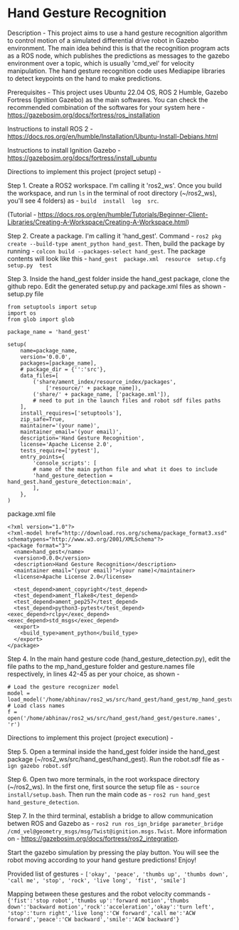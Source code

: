 # Hand Gesture Recognition
Description - 
This project aims to use a hand gesture recognition algorithm to control motion of a simulated differential drive robot in Gazebo environment. The main idea behind this is that the recognition program acts as a ROS node, which publishes the predictions as messages to the gazebo environment over a topic, which is usually 'cmd_vel' for velocity manipulation. The hand gesture recognition code uses Mediapipe libraries to detect keypoints on the hand to make predictions. 

Prerequisites - This project uses Ubuntu 22.04 OS, ROS 2 Humble, Gazebo Fortress (Ignition Gazebo) as the main softwares. You can check the recommended combination of the softwares for your system here - https://gazebosim.org/docs/fortress/ros_installation

Instructions to install ROS 2 - https://docs.ros.org/en/humble/Installation/Ubuntu-Install-Debians.html

Instructions to install Ignition Gazebo - https://gazebosim.org/docs/fortress/install_ubuntu

Directions to implement this project (project setup) - 

Step 1. Create a ROS2 workspace. I'm calling it 'ros2_ws'. Once you build the workspace, and run  ```ls```  in the terminal of root directory (~/ros2_ws), you'll see 4  folders) as -
```build  install  log  src```.

(Tutorial - https://docs.ros.org/en/humble/Tutorials/Beginner-Client-Libraries/Creating-A-Workspace/Creating-A-Workspace.html)

Step 2. Create a package. I'm calling it 'hand_gest'. Command - 
```ros2 pkg create --build-type ament_python hand_gest```. 
Then, build the package by running - 
```colcon build --packages-select hand_gest```. The package contents will look like this - 
```hand_gest  package.xml  resource  setup.cfg  setup.py  test```

Step 3. Inside the hand_gest folder inside the hand_gest package, clone the github repo. Edit the generated setup.py and package.xml files as shown - 
setup.py file
```
from setuptools import setup
import os
from glob import glob

package_name = 'hand_gest'

setup(
    name=package_name,
    version='0.0.0',
    packages=[package_name],
    # package_dir = {'':'src'},
    data_files=[
        ('share/ament_index/resource_index/packages',
            ['resource/' + package_name]),
        ('share/' + package_name, ['package.xml']),
        # need to put in the launch files and robot sdf files paths
    ],
    install_requires=['setuptools'],
    zip_safe=True,
    maintainer='(your name)',
    maintainer_email='(your email)',
    description='Hand Gesture Recognition',
    license='Apache License 2.0',
    tests_require=['pytest'],
    entry_points={
        'console_scripts': [
        # name of the main python file and what it does to include
        'hand_gesture_detection = hand_gest.hand_gesture_detection:main',
        ],
    },
)
```
package.xml file
```
<?xml version="1.0"?>
<?xml-model href="http://download.ros.org/schema/package_format3.xsd" schematypens="http://www.w3.org/2001/XMLSchema"?>
<package format="3">
  <name>hand_gest</name>
  <version>0.0.0</version>
  <description>Hand Gesture Recognition</description>
  <maintainer email="(your email)">(your name)</maintainer>
  <license>Apache License 2.0</license>

  <test_depend>ament_copyright</test_depend>
  <test_depend>ament_flake8</test_depend>
  <test_depend>ament_pep257</test_depend>
  <test_depend>python3-pytest</test_depend>
<exec_depend>rclpy</exec_depend>
<exec_depend>std_msgs</exec_depend>
  <export>
    <build_type>ament_python</build_type>
  </export>
</package>
```

Step 4. In the main hand gesture code (hand_gesture_detection.py), edit the file paths to the mp_hand_gesture folder and gesture.names file respectively, in lines 42-45 as per your choice, as shown - 
```
# Load the gesture recognizer model
model = load_model('/home/abhinav/ros2_ws/src/hand_gest/hand_gest/mp_hand_gesture')
# Load class names
f = open('/home/abhinav/ros2_ws/src/hand_gest/hand_gest/gesture.names', 'r')
```
Directions to implement this project (project execution) - 

Step 5. Open a terminal inside the hand_gest folder inside the hand_gest package (~/ros2_ws/src/hand_gest/hand_gest). Run the robot.sdf file as - 
```ign gazebo robot.sdf```

Step 6. Open two more terminals, in the root workspace directory (~/ros2_ws). In the first one, first source the setup file as - 
```source install/setup.bash```. Then run the main code as - ```ros2 run hand_gest hand_gesture_detection```.

Step 7. In the third terminal, establish a bridge to allow communication betwen ROS and Gazebo as - 
```ros2 run ros_ign_bridge parameter_bridge /cmd_vel@geometry_msgs/msg/Twist@ignition.msgs.Twist```. 
More information on - https://gazebosim.org/docs/fortress/ros2_integration.

Start the gazebo simulation by pressing the play button. You will see the robot moving according to your hand gesture predictions! Enjoy!

Provided list of gestures - ```['okay', 'peace', 'thumbs up', 'thumbs down', 'call me', 'stop', 'rock', 'live long', 'fist', 'smile']```

Mapping between these gestures and the robot velocity commands - 
```{'fist':'stop robot','thumbs up':'forward motion','thumbs down':'backward motion','rock':'acceleration','okay':'turn left', 'stop':'turn right','live long':'CW forward','call me':'ACW forward','peace':'CW backward','smile':'ACW backward'}```
